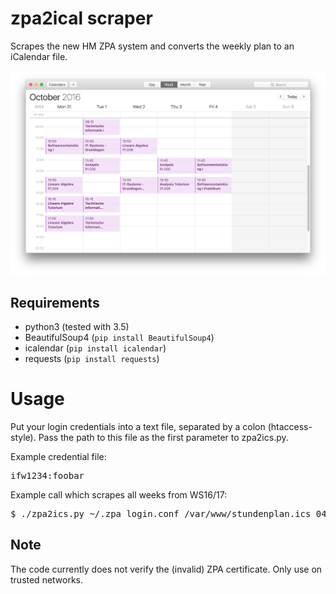 # zpa2ical scraper

Scrapes the new HM ZPA system and converts the weekly plan to an
iCalendar file.

![Calendar view example](/ical.png)

## Requirements

* python3 (tested with 3.5)
* BeautifulSoup4 (`pip install BeautifulSoup4`)
* icalendar (`pip install icalendar`)
* requests (`pip install requests`)

# Usage
Put your login credentials into a text file, separated by a colon
(htaccess-style). Pass the path to this file as the first parameter to
zpa2ics.py.

Example credential file:

<pre>ifw1234:foobar</pre>

Example call which scrapes all weeks from WS16/17:

<pre>$ ./zpa2ics.py ~/.zpa_login.conf /var/www/stundenplan.ics 04.10.2016 01.02.2017</pre>

## Note
The code currently does not verify the (invalid) ZPA certificate. Only use
on trusted networks.
